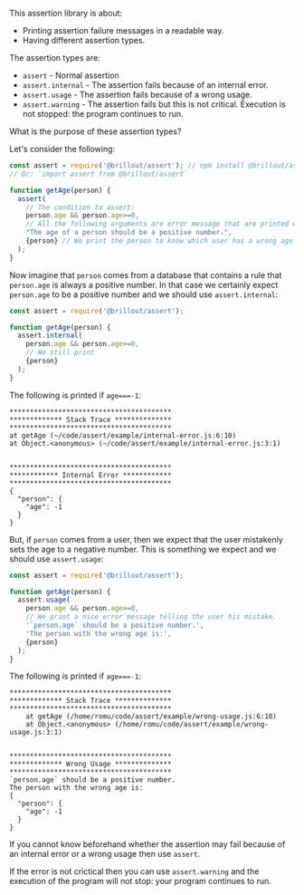 This assertion library is about:
- Printing assertion failure messages in a readable way.
- Having different assertion types.

The assertion types are:

- `assert` - Normal assertion
- `assert.internal` - The assertion fails because of an internal error.
- `assert.usage` - The assertion fails because of a wrong usage.
- `assert.warning` - The assertion fails but this is not critical. Execution is not stopped: the program continues to run.

What is the purpose of these assertion types?

Let's consider the following:

~~~js
const assert = require('@brillout/assert'); // npm install @brillout/assert
// Or: `import assert from @brillout/assert`

function getAge(person) {
  assert(
    // The condition to assert:
    person.age && person.age>=0,
    // All the following arguments are error message that are printed when the condition fails:
    "The age of a person should be a positive number.",
    {person} // We print the person to know which user has a wrong age value.
  );
}
~~~

Now imagine that `person` comes from a database that contains a rule that `person.age` is always a positive number. In that case we certainly expect `person.age` to be a positive number and we should use `assert.internal`:

~~~js
const assert = require('@brillout/assert');

function getAge(person) {
  assert.internal(
    person.age && person.age>=0,
    // We still print
    {person}
  );
}
~~~

The following is printed if `age===-1`:

~~~
****************************************
************* Stack Trace **************
****************************************
at getAge (~/code/assert/example/internal-error.js:6:10)
at Object.<anonymous> (~/code/assert/example/internal-error.js:3:1)


****************************************
************ Internal Error ************
****************************************
{
  "person": {
    "age": -1
  }
}
~~~

But, if `person` comes from a user, then we expect that the user mistakenly sets the age to a negative number. This is something we expect and we should use `assert.usage`:

~~~js
const assert = require('@brillout/assert');

function getAge(person) {
  assert.usage(
    person.age && person.age>=0,
    // We print a nice error message telling the user his mistake.
    '`person.age` should be a positive number.',
    'The person with the wrong age is:',
    {person}
  );
}
~~~

The following is printed if `age===-1`:

~~~
****************************************
************* Stack Trace **************
****************************************
    at getAge (/home/romu/code/assert/example/wrong-usage.js:6:10)
    at Object.<anonymous> (/home/romu/code/assert/example/wrong-usage.js:3:1)


****************************************
************* Wrong Usage **************
****************************************
`person.age` should be a positive number.
The person with the wrong age is:
{
  "person": {
    "age": -1
  }
}
~~~

If you cannot know beforehand whether the assertion may fail because of an internal error or a wrong usage then use `assert`.

If the error is not crictical then you can use `assert.warning` and the execution of the program will not stop: your program continues to run.
